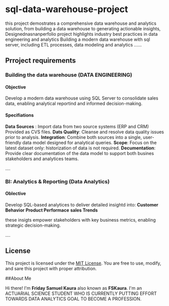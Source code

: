 # sql-data-warehouse-project
this project demostrates a comprehensive data warehouse and analytics solution, from building a data warehouse to  generating actionable insights, Designednasnanperfolio project highlights industry best practices in data engineering and analytics
Building a modern data warehouse with sql server, including ETL processes, data modeling and analytics
......
## Prroject requirements
### Building the data warehouse (DATA ENGINEERING)
#### Objective
Develop a modern data warehouse using SQL Server to consolidate sales data, enabling analytical reportind and informed decision-making.
#### Specifiations
**Data Sources** : Import data from two source systems (ERP and CRM) Provided as CVS files.
**Dats Quality**: Cleanse and resolve data quality issues prior to analysis.
**Integration**: Combine both sources into a single, user-friendly data model designed for analytical queries.
**Scope**: Focus on the latest dataset only: historization of data is not required.
**Decumentation**: Provide clear documentation of the data model to support both busines stakeholders and analytices teams.

....

### BI: Analytics & Reporting (Data Analytics)

#### Oblective
Develop SQL-based analytices to deliver detailed insightd into:
 **Customer Behavior**
**Product Performace**
**sales Trends**

these insigts empower stakeholders with key business metrics, enabling strategic decision-making.

....
## License
This project is licensed under the [MIT License](LICENSE). You are free to use, modify, and sare this project with proper attribution.

##About Me

Hi there! I'm **Friday Samuel Kaura** also known as **FSKaura**. I'm an ACTUARIAL SCIENCE STUDENT WHO IS CURRENTLY PUTTING EFFORT TOWARDS DATA ANALYTICS GOAL TO BECOME A PROFESSION.
